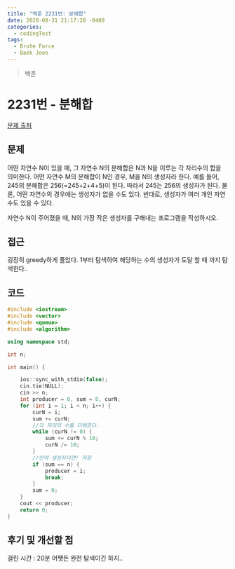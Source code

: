 ```yaml
---
title: "백준 2231번: 분해합"
date: 2020-08-31 21:17:28 -0400
categories: 
  - codingTest
tags:
  - Brute Force
  - Baek Joon
---
```


> 백준 

2231번 - 분해합
=============
 
[문제 출처](https://www.acmicpc.net/problem/2231)
## 문제
어떤 자연수 N이 있을 때, 그 자연수 N의 분해합은 N과 N을 이루는 각 자리수의 합을 의미한다.
어떤 자연수 M의 분해합이 N인 경우, M을 N의 생성자라 한다.
예를 들어, 245의 분해합은 256(=245+2+4+5)이 된다.
따라서 245는 256의 생성자가 된다. 물론, 어떤 자연수의 경우에는 생성자가 없을 수도 있다.
반대로, 생성자가 여러 개인 자연수도 있을 수 있다.

자연수 N이 주어졌을 때, N의 가장 작은 생성자를 구해내는 프로그램을 작성하시오.

## 접근  
굉장히 greedy하게 풀었다.
1부터 탐색하여 해당하는 수의 생성자가 도달 할 때 까지 탐색한다..

## 코드  
```c++
#include <iostream>
#include <vector>
#include <queue>
#include <algorithm>

using namespace std;

int n;

int main() {

	ios::sync_with_stdio(false);
	cin.tie(NULL);
	cin >> n;
	int producer = 0, sum = 0, curN;
	for (int i = 1; i < n; i++) {
		curN = i;
		sum += curN;
		//각 자리의 수를 더해준다.
		while (curN != 0) {
			sum += curN % 10;
			curN /= 10;
		}
		//만약 생성자이면! 저장
		if (sum == n) {
			producer = i;
			break;
		}
		sum = 0;
	}
	cout << producer;
	return 0;
}
```

## 후기 및 개선할 점

걸린 시간 : 20분
어쨋든 완전 탐색이긴 하지..
